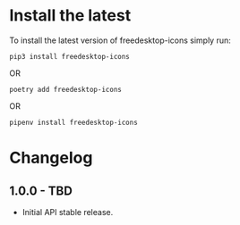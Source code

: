 Install the latest
===================

To install the latest version of freedesktop-icons simply run:

`pip3 install freedesktop-icons`

OR

`poetry add freedesktop-icons`

OR

`pipenv install freedesktop-icons`


Changelog
=========

## 1.0.0 - TBD

- Initial API stable release.
